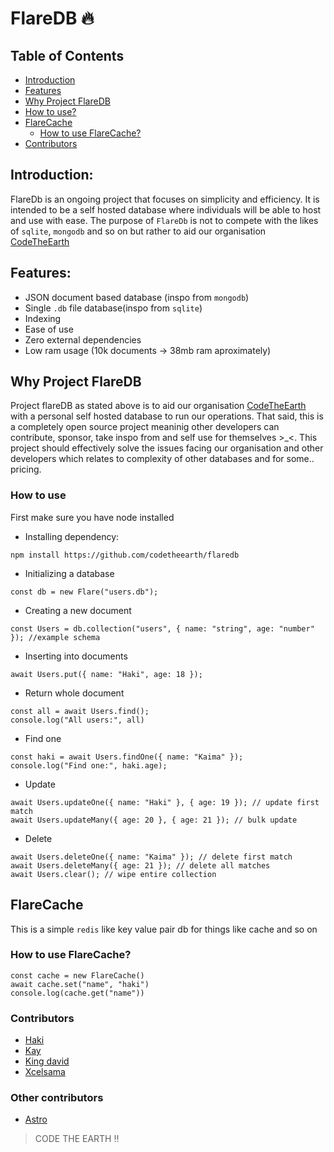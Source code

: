 # FlareDB 🔥

## Table of Contents

- [Introduction](#introduction)
- [Features](#features)
- [Why Project FlareDB](#why-project-flaredb)
- [How to use?](#how-to-use)
- [FlareCache](#flarecache)
    - [How to use FlareCache?](#how-to-use-flarecache)
- [Contributors](#contributors)

## Introduction:

FlareDb is an ongoing project  that focuses on simplicity and efficiency. It is intended to be a self hosted database where individuals will be able to host and use with ease. The purpose of  `FlareDb` is not to compete with the likes of `sqlite`, `mongodb` and so on but rather to aid our organisation [CodeTheEarth](https://github.com/CodeTheEarth)

## Features:
- JSON document based database (inspo from `mongodb`) 
- Single `.db` file database(inspo from `sqlite`)
- Indexing
- Ease of use
- Zero external dependencies
- Low ram usage (10k documents -> 38mb ram aproximately)
## Why Project FlareDB
Project flareDB as stated above is to aid our organisation [CodeTheEarth](https://github.com/CodeTheEarth) with a personal self hosted database to run our operations. That said, this is a completely open source project meaninig other developers can contribute, sponsor, take inspo from and self use for themselves >_<. This project should effectively solve the issues facing our organisation and other developers which relates to complexity of other databases and for some.. pricing.


### How to use
First make sure you have node installed

- Installing dependency:
```
npm install https://github.com/codetheearth/flaredb
```
- Initializing a database
```
const db = new Flare("users.db");
```
- Creating a new document
```
const Users = db.collection("users", { name: "string", age: "number" }); //example schema
```
- Inserting into documents
```
await Users.put({ name: "Haki", age: 18 });
```
- Return whole document
```
const all = await Users.find();
console.log("All users:", all)
```
- Find one
```
const haki = await Users.findOne({ name: "Kaima" });
console.log("Find one:", haki.age);
```
- Update 
```
await Users.updateOne({ name: "Haki" }, { age: 19 }); // update first match
await Users.updateMany({ age: 20 }, { age: 21 }); // bulk update
```
- Delete
```
await Users.deleteOne({ name: "Kaima" }); // delete first match
await Users.deleteMany({ age: 21 }); // delete all matches
await Users.clear(); // wipe entire collection
```

## FlareCache 
This is a simple `redis` like key value pair db for things like cache and so on

### How to use FlareCache?
```
const cache = new FlareCache()
await cache.set("name", "haki")
console.log(cache.get("name"))
```

### Contributors
- [Haki](https://github.com/hakisolos)
- [Kay](https://github.com/Kay-design3)
- [King david](https://github.com/KING-DAVIDX)
- [Xcelsama](https://github.com/Xcelsama)

### Other contributors
- [Astro](https://github.com/astrox11)

> CODE THE EARTH !!